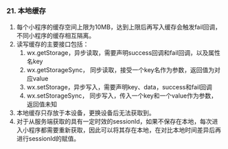 ### 21. 本地缓存

1. 每个小程序的缓存空间上限为10MB，达到上限后再写入缓存会触发fail回调，不同小程序的缓存相互隔离。
2. 读写缓存的主要接口包括：
   1. wx.getStorage，异步读取，需要声明success回调和fail回调，以及属性名key
   2. wx.getStorageSync， 同步读取，接受一个key名作为参数，返回值为对应value
   3. wx.setStorage，异步写入，需要声明key、data，success和fail回调
   4. wx.setStorageSync， 同步写入，传入一个key和一个value作为参数，返回值未知
3. 本地缓存只存放于本设备，更换设备后无法获取到。
4. 对于从服务端获取的具有一定时效的sessionId，如果不保存在本地，每次进入小程序都需要重新获取，因此可以将其存在本地，在对比本地时间差异后再进行sessionId的赋值。

